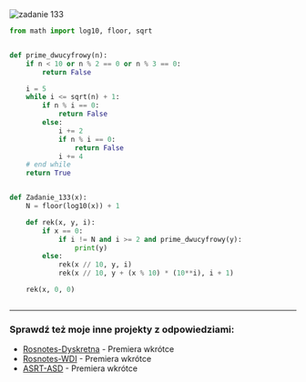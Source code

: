 <picture>
  <source srcset="../../srt/zbior_zadan/133.png" media="(prefers-color-scheme: light)">
  <source srcset="../../srt/zbior_zadan/black_133.png" media="(prefers-color-scheme: dark)">
  <img src="../../srt/zbior_zadan/black_133.png" alt="zadanie 133">
</picture>

```python
from math import log10, floor, sqrt


def prime_dwucyfrowy(n):
    if n < 10 or n % 2 == 0 or n % 3 == 0:
        return False

    i = 5
    while i <= sqrt(n) + 1:
        if n % i == 0:
            return False
        else:
            i += 2
            if n % i == 0:
                return False
            i += 4
    # end while
    return True


def Zadanie_133(x):
    N = floor(log10(x)) + 1

    def rek(x, y, i):
        if x == 0:
            if i != N and i >= 2 and prime_dwucyfrowy(y):
                print(y)
        else:
            rek(x // 10, y, i)
            rek(x // 10, y + (x % 10) * (10**i), i + 1)

    rek(x, 0, 0)



```

---
### Sprawdź też moje inne projekty z odpowiedziami:
- [Rosnotes-Dyskretna](https://github.com/kamilGie/Rosnotes-Dyskretna) - Premiera wkrótce
- [Rosnotes-WDI](https://github.com/kamilGie/Rosnotes-WDI) - Premiera wkrótce
- [ASRT-ASD](https://github.com/kamilGie/Rosnotes-Dyskretna) - Premiera wkrótce
